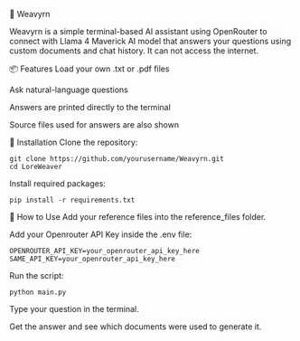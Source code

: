 🧵 Weavyrn 

Weavyrn is a simple terminal-based AI assistant using OpenRouter to connect with Llama 4 Maverick AI model that answers your questions using custom documents and chat history. It can not access the internet.

📦 Features
Load your own .txt or .pdf files

Ask natural-language questions

Answers are printed directly to the terminal

Source files used for answers are also shown

🚀 Installation
Clone the repository:

```
git clone https://github.com/yourusername/Weavyrn.git
cd LoreWeaver
```

Install required packages:

```
pip install -r requirements.txt 
```

🧠 How to Use
Add your reference files into the reference_files folder.

Add your Openrouter API Key inside the .env file:

```
OPENROUTER_API_KEY=your_openrouter_api_key_here
SAME_API_KEY=your_openrouter_api_key_here

```

Run the script:

```
python main.py
```

Type your question in the terminal.

Get the answer and see which documents were used to generate it.
